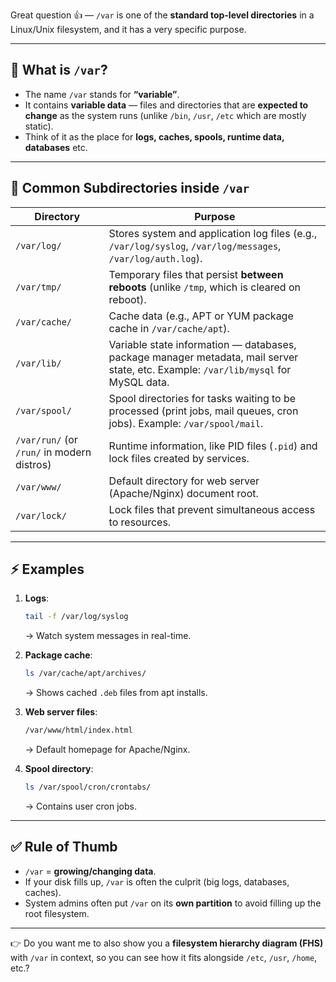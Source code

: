 Great question 👍 — `/var` is one of the **standard top-level directories** in a Linux/Unix filesystem, and it has a very specific purpose.

---

## 📂 **What is `/var`?**

* The name `/var` stands for **“variable”**.
* It contains **variable data** — files and directories that are **expected to change** as the system runs (unlike `/bin`, `/usr`, `/etc` which are mostly static).
* Think of it as the place for **logs, caches, spools, runtime data, databases** etc.

---

## 🧩 **Common Subdirectories inside `/var`**

| Directory                                  | Purpose                                                                                                                             |
| ------------------------------------------ | ----------------------------------------------------------------------------------------------------------------------------------- |
| `/var/log/`                                | Stores system and application log files (e.g., `/var/log/syslog`, `/var/log/messages`, `/var/log/auth.log`).                        |
| `/var/tmp/`                                | Temporary files that persist **between reboots** (unlike `/tmp`, which is cleared on reboot).                                       |
| `/var/cache/`                              | Cache data (e.g., APT or YUM package cache in `/var/cache/apt`).                                                                    |
| `/var/lib/`                                | Variable state information — databases, package manager metadata, mail server state, etc. Example: `/var/lib/mysql` for MySQL data. |
| `/var/spool/`                              | Spool directories for tasks waiting to be processed (print jobs, mail queues, cron jobs). Example: `/var/spool/mail`.               |
| `/var/run/` (or `/run/` in modern distros) | Runtime information, like PID files (`.pid`) and lock files created by services.                                                    |
| `/var/www/`                                | Default directory for web server (Apache/Nginx) document root.                                                                      |
| `/var/lock/`                               | Lock files that prevent simultaneous access to resources.                                                                           |

---

## ⚡ Examples

1. **Logs**:

   ```bash
   tail -f /var/log/syslog
   ```

   → Watch system messages in real-time.

2. **Package cache**:

   ```bash
   ls /var/cache/apt/archives/
   ```

   → Shows cached `.deb` files from apt installs.

3. **Web server files**:

   ```bash
   /var/www/html/index.html
   ```

   → Default homepage for Apache/Nginx.

4. **Spool directory**:

   ```bash
   ls /var/spool/cron/crontabs/
   ```

   → Contains user cron jobs.

---

## ✅ Rule of Thumb

* `/var` = **growing/changing data**.
* If your disk fills up, `/var` is often the culprit (big logs, databases, caches).
* System admins often put `/var` on its **own partition** to avoid filling up the root filesystem.

---

👉 Do you want me to also show you a **filesystem hierarchy diagram (FHS)** with `/var` in context, so you can see how it fits alongside `/etc`, `/usr`, `/home`, etc.?
